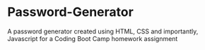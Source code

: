 # Password-Generator
A password generator created using HTML, CSS and importantly, Javascript for a Coding Boot Camp homework assignment
